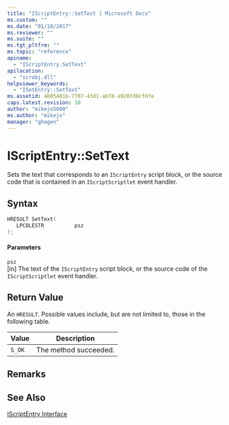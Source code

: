 ```yaml
---
title: "IScriptEntry::SetText | Microsoft Docs"
ms.custom: ""
ms.date: "01/18/2017"
ms.reviewer: ""
ms.suite: ""
ms.tgt_pltfrm: ""
ms.topic: "reference"
apiname: 
  - "IScriptEntry.SetText"
apilocation: 
  - "scrobj.dll"
helpviewer_keywords: 
  - "ISetEntry::SetText"
ms.assetid: 4605481b-7707-43d1-ab78-a9207d0cf6fe
caps.latest.revision: 10
author: "mikejo5000"
ms.author: "mikejo"
manager: "ghogen"
---
```

# IScriptEntry::SetText
Sets the text that corresponds to an `IScriptEntry` script block, or the source code that is contained in an `IScriptScriptlet` event handler.  
  
## Syntax  
  
```cpp
HRESULT SetText(  
   LPCOLESTR          psz  
);  
```  
  
#### Parameters  
 `psz`  
 [in] The text of the `IScriptEntry` script block, or the source code of the `IScriptScriptlet` event handler.  
  
## Return Value  
 An `HRESULT`. Possible values include, but are not limited to, those in the following table.  
  
|Value|Description|  
|-----------|-----------------|  
|`S_OK`|The method succeeded.|  
  
## Remarks  
  
## See Also  
 [IScriptEntry Interface](../../winscript/reference/iscriptentry-interface.md)